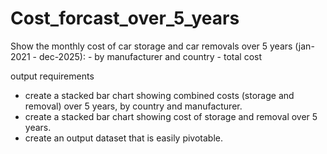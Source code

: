 # Cost_forcast_over_5_years
Show the monthly cost of car storage and car removals over 5 years (jan-2021 - dec-2025):
     - by manufacturer and country
     - total cost
      
output requirements 
- create a stacked bar chart showing combined costs (storage and removal) over 5 years, by country and manufacturer.
- create a stacked bar chart showing cost of storage and removal over 5 years.
- create an output dataset that is easily pivotable. 

